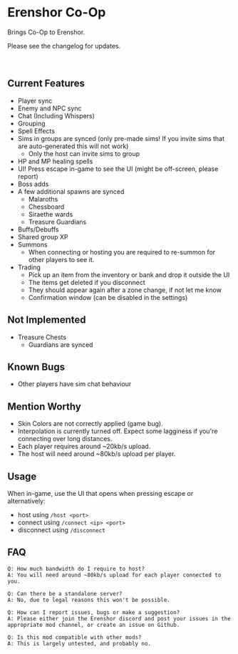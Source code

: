 # Erenshor Co-Op
Brings Co-Op to Erenshor.

Please see the changelog for updates.<br><br><br>

## Current Features
- Player sync
- Enemy and NPC sync
- Chat (Including Whispers)
- Grouping
- Spell Effects
- Sims in groups are synced (only pre-made sims! If you invite sims that are auto-generated this will not work)
  - Only the host can invite sims to group
- HP and MP healing spells
- UI! Press escape in-game to see the UI (might be off-screen, please report)
- Boss adds
- A few additional spawns are synced
  - Malaroths
  - Chessboard
  - Siraethe wards
  - Treasure Guardians
- Buffs/Debuffs
- Shared group XP
- Summons
  - When connecting or hosting you are required to re-summon for other players to see it.
- Trading
  - Pick up an item from the inventory or bank and drop it outside the UI
  - The items get deleted if you disconnect
  - They should appear again after a zone change, if not let me know
  - Confirmation window (can be disabled in the settings)

## Not Implemented
- Treasure Chests
  - Guardians are synced


## Known Bugs
- Other players have sim chat behaviour


## Mention Worthy
- Skin Colors are not correctly applied (game bug).
- Interpolation is currently turned off. Expect some lagginess if you're connecting over long distances.
- Each player requires around ~20kb/s upload.
- The host will need around ~80kb/s upload per player.

## Usage
When in-game, use the UI that opens when pressing escape or alternatively:

 - host using ```/host <port>``` 
 - connect using ```/connect <ip> <port>``` 
 - disconnect using ```/disconnect```


## FAQ

    Q: How much bandwidth do I require to host?
    A: You will need around ~80kb/s upload for each player connected to you.

    Q: Can there be a standalone server?
    A: No, due to legal reasons this won't be possible.

    Q: How can I report issues, bugs or make a suggestion?
    A: Please either join the Erenshor discord and post your issues in the appropriate mod channel, or create an issue on Github.

    Q: Is this mod compatible with other mods?
    A: This is largely untested, and probably no.
